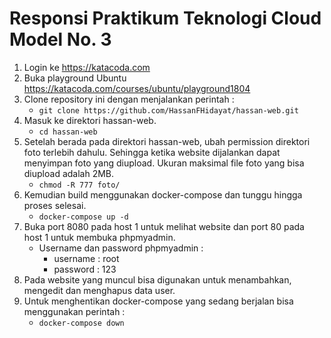 # Responsi Praktikum Teknologi Cloud Model No. 3

1. Login ke https://katacoda.com
2. Buka playground Ubuntu https://katacoda.com/courses/ubuntu/playground1804
3. Clone repository ini dengan menjalankan perintah :
   - ```git clone https://github.com/HassanFHidayat/hassan-web.git```
4. Masuk ke direktori hassan-web.
   - ```cd hassan-web```
5. Setelah berada pada direktori hassan-web, ubah permission direktori foto terlebih dahulu. Sehingga ketika website dijalankan dapat menyimpan foto yang diupload. Ukuran maksimal file foto yang bisa diupload adalah 2MB.
   - ```chmod -R 777 foto/```
6. Kemudian build menggunakan docker-compose dan tunggu hingga proses selesai.
   - ```docker-compose up -d```
7. Buka port 8080 pada host 1 untuk melihat website dan port 80 pada host 1 untuk membuka phpmyadmin.
   - Username dan password phpmyadmin :
     - username : root
     - password : 123
8. Pada website yang muncul bisa digunakan untuk menambahkan, mengedit dan menghapus data user.
9. Untuk menghentikan docker-compose yang sedang berjalan bisa menggunakan perintah :
   - ```docker-compose down```
